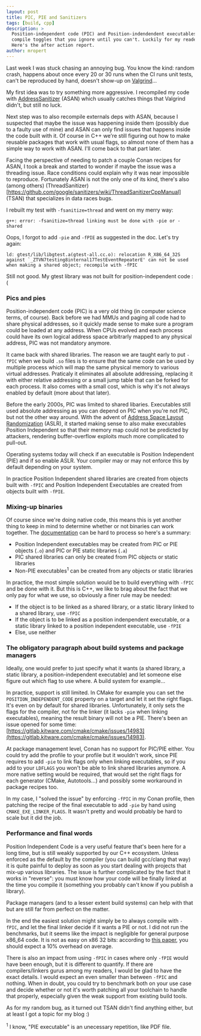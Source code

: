 ```yaml
---
layout: post
title: PIC, PIE and Sanitizers
tags: [build, cpp]
description: >
  Position-independent code (PIC) and Position-indendendent executables (PIEs) are nothing new, yet they are still a bit obscure
  compile toggles that you ignore until you can't. Luckily for my readers, I had too un-ignore them to make things work.
  Here's the after action report.
author: mropert
---
```


Last week I was stuck chasing an annoying bug. You know the kind: random crash, happens about once every 20 or 30 runs
when the CI runs unit tests, can't be reproduced by hand, doesn't show-up on [Valgrind](http://valgrind.org/)...

My first idea was to try something more aggressive. I recompiled my code with
[AddressSanitizer](https://github.com/google/sanitizers/wiki/AddressSanitizer) (ASAN) which usually catches things
that Valgrind didn't, but still no luck.

Next step was to also recompile externals deps with ASAN, because I suspected that maybe the issue was happening inside them
(possibly due to a faulty use of mine) and ASAN can only find issues that happens inside the code built with it.
Of course in C++ we're still figuring out how to make reusable packages that work with usual flags, so almost none of them
has a simple way to work with ASAN. I'll come back to that part later.

Facing the perspective of needing to patch a couple Conan recipes for ASAN, I took a break and started to wonder if maybe
the issue was a threading issue. Race conditions could explain why it was near impossible to reproduce.
Fortunately ASAN is not the only one of its kind, there's also (among others)
(ThreadSanitizer)[https://github.com/google/sanitizers/wiki/ThreadSanitizerCppManual] (TSAN) that specializes in data
races bugs.

I rebuilt my test with `-fsanitize=thread` and went on my merry way:

`g++: error: -fsanitize=thread linking must be done with -pie or -shared`

Oops, I forgot to add `-pie` and `-fPIE` as suggested in the doc. Let's try again:

```ld: gtest/lib/libgtest.a(gtest-all.cc.o): relocation R_X86_64_32S against `_ZTVN7testing8internal17TestEventRepeaterE' can not be used when making a shared object; recompile with -fPIC```

Still not good. My gtest library was not built for position-independent code :(

### Pics and pies

Position-independent code (PIC) is a very old thing (in computer science terms, of course). Back before we had MMUs and paging
all code had to share physical addresses, so it quickly made sense to make sure a program could be loaded at any address.
When CPUs evolved and each process could have its own logical address space arbitrarly mapped to any physical address, PIC
was not mandatory anymore.

It came back with shared libraries. The reason we are taught early to put `-fPIC` when we build `.so` files is to ensure that
the same code can be used by multiple process which will map the same physical memory to various virtual addresses.
Praticaly it eliminates all absolute addressing, replacing it with either relative addressing or a small jump table that
can be forked for each process. It also comes with a small cost, which is why it's not always enabled by default (more about that
later).

Before the early 2000s, PIC was limited to shared libaries. Executables still used absolute addressing as you can depend
on PIC when you're not PIC, but not the other way around. With the advent of
[Address Space Layout Randomization](https://en.wikipedia.org/wiki/Address_space_layout_randomization) (ASLR), it started
making sense to also make executables Position Independent so that their memory map could not be predicted by attackers,
rendering buffer-overflow exploits much more complicated to pull-out.

Operating systems today will check if an executable is Position Independent (PIE) and if so enable ASLR. Your compiler
may or may not enforce this by default depending on your system.

In practice Position Independent shared libraries are created from objects built with `-fPIC` and
Position Independent Executables are created from objects built with `-fPIE`.

### Mixing-up binaries

Of course since we're doing native code, this means this is yet another thing to keep in mind to determine whether or not
binaries can work together. The [documentation](https://gcc.gnu.org/onlinedocs/gcc-7.2.0/gcc/Code-Gen-Options.html#Code-Gen-Options)
can be hard to process so here's a summary:
* Position Independent executables may be created from PIC or PIE objects (`.o`) and PIC or PIE static libraries (`.a`)
* PIC shared libraries can only be created from PIC objects or static libraries
* Non-PIE executables<sup>1</sup> can be created from any objects or static libraries

In practice, the most simple solution would be to build everything with `-fPIC` and be done with it. But this is C++, we
like to brag about the fact that we only pay for what we use, so obviously a finer rule may be needed:
* If the object is to be linked as a shared library, or a static library linked to a shared library, use `-fPIC`
* If the object is to be linked as a position indenpendent executable, or a static library linked to a
  position independent executable, use `-fPIE`
* Else, use neither

### The obligatory paragraph about build systems and package managers

Ideally, one would prefer to just specify what it wants (a shared library, a static library, a position-independent executable)
and let someone else figure out which flag to use where. A build system for example...

In practice, support is still limited. In CMake for example you can set the `POSITION_INDEPENDENT_CODE` property on a target
and let it set the right flags. It's even on by default for shared libraries. Unfortunately, it only sets the flags
for the compiler, not for the linker (it lacks `-pie` when linking executables), meaning the result binary will not be
a PIE. There's been an issue opened for some time:
[https://gitlab.kitware.com/cmake/cmake/issues/14983](https://gitlab.kitware.com/cmake/cmake/issues/14983).

At package management level, Conan has no support for PIC/PIE either. You could try add the profile to your profile but it
wouldn't work, since PIE requires to add `-pie` to link flags only when linking executables, so if you add to your `LDFLAGS`
you won't be able to link shared libraries anymore. A more native setting would be required, that would set the right
flags for each generator (CMake, Autotools...) and possibly some workaround in package recipes too.

In my case, I "solved the issue" by enforcing `-fPIC` in my Conan profile, then patching the recipe of the final executable
to add `-pie` by hand using `CMAKE_EXE_LINKER_FLAGS`. It wasn't pretty and would probably be hard to scale but it did the job.

### Performance and final words

Position Independent Code is a very useful feature that's been here for a long time, but is still weakly supported by our
C++ ecosystem. Unless enforced as the default by the compiler (you can build gcc/clang that way) it is quite painful
to deploy as soon as you start dealing with projects that mix-up various libraries. The issue is further complicated
by the fact that it works in "reverse": you must know how your code will be finally linked at the time you compile it
(something you probably can't know if you publish a library).

Package managers (and to a lesser extent build systems) can help with that but are still far from perfect on the matter.

In the end the easiest solution might simply be to always compile with `-fPIC`, and let the final linker decide if it wants
a PIE or not. I did not run the benchmarks, but it seems like the impact is negligible for general purpose x86_64 code.
It is not as easy on x86 32 bits: according to [this paper](http://nebelwelt.net/publications/files/12TRpie.pdf),
you should expect a 10% overhead on average.

There is also an impact from using `-fPIC` in cases where only `-fPIE` would have been enough, but it is different to
quantify. If there are compilers/linkers gurus among my readers, I would be glad to have the exact details. I would
expect an even smaller than between `-fPIC` and nothing. When in doubt, you could try to benchmark both on your use
case and decide whether or not it's worth patching all your toolchain to handle that properly, especially given
the weak support from existing build tools.

As for my random bug, as it turned out TSAN didn't find anything either, but at least I got a topic for my blog :)

<sup>1</sup> I know, "PIE executable" is an unecessary repetition, like PDF file.

